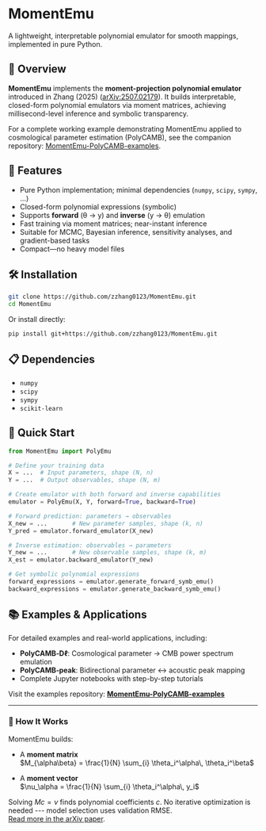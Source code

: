 # MomentEmu

A lightweight, interpretable polynomial emulator for smooth mappings, implemented in pure Python.


## 📖 Overview

**MomentEmu** implements the **moment-projection polynomial emulator** introduced in Zhang (2025) ([arXiv:2507.02179](https://arxiv.org/abs/2507.02179)).
It builds interpretable, closed-form polynomial emulators via moment matrices, achieving millisecond-level inference and symbolic transparency.

For a complete working example demonstrating MomentEmu applied to cosmological parameter estimation (PolyCAMB), see the companion repository: [MomentEmu-PolyCAMB-examples](https://github.com/zzhang0123/MomentEmu-PolyCAMB-examples).

## 🚀 Features

- Pure Python implementation; minimal dependencies (`numpy`, `scipy`, `sympy`, ...)
- Closed-form polynomial expressions (symbolic)
- Supports **forward** (θ → y) and **inverse** (y → θ) emulation
- Fast training via moment matrices; near-instant inference
- Suitable for MCMC, Bayesian inference, sensitivity analyses, and gradient-based tasks
- Compact—no heavy model files

## 🛠️ Installation

```bash
git clone https://github.com/zzhang0123/MomentEmu.git
cd MomentEmu
```

Or install directly:
```bash
pip install git+https://github.com/zzhang0123/MomentEmu.git
```

## 📋 Dependencies

- `numpy`
- `scipy` 
- `sympy`
- `scikit-learn`

## 🧪 Quick Start

```python
from MomentEmu import PolyEmu

# Define your training data
X = ...  # Input parameters, shape (N, n)
Y = ...  # Output observables, shape (N, m)

# Create emulator with both forward and inverse capabilities
emulator = PolyEmu(X, Y, forward=True, backward=True)

# Forward prediction: parameters → observables
X_new = ...       # New parameter samples, shape (k, n)
Y_pred = emulator.forward_emulator(X_new)

# Inverse estimation: observables → parameters  
Y_new = ...       # New observable samples, shape (k, m)
X_est = emulator.backward_emulator(Y_new)

# Get symbolic polynomial expressions
forward_expressions = emulator.generate_forward_symb_emu()
backward_expressions = emulator.generate_backward_symb_emu()
```

## 📚 Examples & Applications

For detailed examples and real-world applications, including:
- **PolyCAMB‑Dℓ**: Cosmological parameter → CMB power spectrum emulation
- **PolyCAMB‑peak**: Bidirectional parameter ↔ acoustic peak mapping
- Complete Jupyter notebooks with step-by-step tutorials

Visit the examples repository: **[MomentEmu-PolyCAMB-examples](https://github.com/zzhang0123/MomentEmu-PolyCAMB-examples)**

---

### 🧠 How It Works

MomentEmu builds:

- A **moment matrix**  
  $M_{\alpha\beta} = \frac{1}{N} \sum_{i} \theta_i^\alpha\, \theta_i^\beta$

- A **moment vector**  
  $\nu_\alpha = \frac{1}{N} \sum_{i} \theta_i^\alpha\, y_i$

Solving $M c = \nu$ finds polynomial coefficients $c$. No iterative optimization is needed --- model selection uses validation RMSE.  
[Read more in the arXiv paper](https://arxiv.org/abs/2507.02179). 


